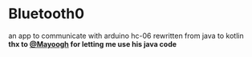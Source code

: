 # Bluetooth0
an app to communicate with arduino hc-06 rewritten from java to kotlin<br/>
<b>thx to <a href=https://github.com/Mayoogh>@Mayoogh</a> for letting me use his java code</b>
